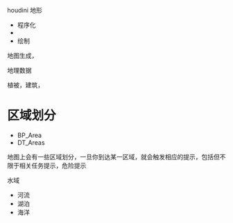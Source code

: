 houdini 地形

* 程序化
* 
* 绘制

地图生成，

地理数据


植被，建筑，

# 区域划分
* BP_Area
* DT_Areas
 
地图上会有一些区域划分，一旦你到达某一区域，就会触发相应的提示，包括但不限于相关任务提示，危险提示

水域
*  河流
*  湖泊
*  海洋

